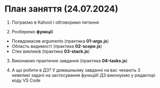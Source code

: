 # План заняття (24.07.2024)

1. Пограємо в Kahoot і обговоримо питання

2. Розберемо **функції**

- Псевдомасив arguments (практика **01-args.js**)
- Область видимості (практика **02-scope.js**)
- Стек викликів (практика **03-stack.js**)

3. Виконаємо практичне завдання (практика **04-tasks.js**)

4. А що робити в ДЗ? У домашньому завданні на вас чекають 3 невеликі задачі на
   застосування функцій! ДЗ виконуємо у редакторі коду VS Code
